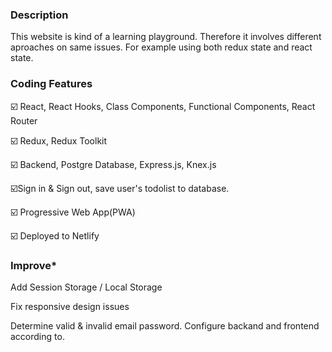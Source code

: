 ### Description

This website is kind of a learning playground. Therefore it involves different aproaches on same issues. For example using both redux state and react state.


### Coding Features

☑️ React, React Hooks, Class Components, Functional Components, React Router

☑️ Redux, Redux Toolkit

☑️ Backend, Postgre Database, Express.js, Knex.js

☑️Sign in & Sign out, save user's todolist to database.

☑️ Progressive Web App(PWA)

☑️ Deployed to Netlify


### Improve*

Add Session Storage / Local Storage

Fix responsive design issues

Determine valid & invalid email password. Configure backand and frontend according to.

